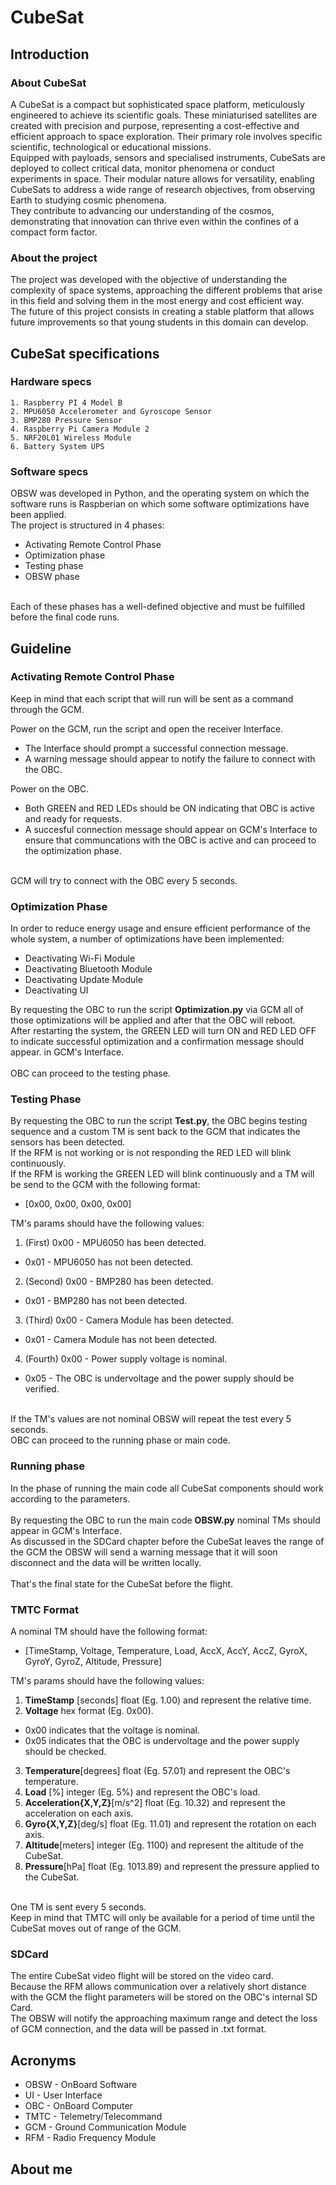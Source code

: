 # CubeSat

## Introduction

### About CubeSat

A CubeSat is a compact but sophisticated space platform, meticulously engineered to achieve its scientific goals. These miniaturised satellites are created with precision and purpose, representing a cost-effective and efficient approach to space exploration. Their primary role involves specific scientific, technological or educational missions. <br>
Equipped with payloads, sensors and specialised instruments, CubeSats are deployed to collect critical data, monitor phenomena or conduct experiments in space. Their modular nature allows for versatility, enabling CubeSats to address a wide range of research objectives, from observing Earth to studying cosmic phenomena. <br>
They contribute to advancing our understanding of the cosmos, demonstrating that innovation can thrive even within the confines of a compact form factor.

### About the project

The project was developed with the objective of understanding the complexity of space systems, approaching the different problems that arise in this field and solving them in the most energy and cost efficient way. <br>
The future of this project consists in creating a stable platform that allows future improvements so that young students in this domain can develop.

## CubeSat specifications

### Hardware specs

    1. Raspberry PI 4 Model B
    2. MPU6050 Accelerometer and Gyroscope Sensor
    3. BMP280 Pressure Sensor
    4. Raspberry Pi Camera Module 2
    5. NRF20L01 Wireless Module
    6. Battery System UPS 

### Software specs

OBSW was developed in Python, and the operating system on which the software runs is Raspberian on which some software optimizations have been applied.  <br>
The project is structured in 4 phases:

- Activating Remote Control Phase
- Optimization phase
- Testing phase
- OBSW phase


<br>
Each of these phases has a well-defined objective and must be fulfilled before the final code runs.

## Guideline


### Activating Remote Control Phase

Keep in mind that each script that will run will be sent as a command through the GCM. <br>

Power on the GCM, run the script and open the receiver Interface.

- The Interface should prompt a successful connection message.
- A warning message should appear to notify the failure to connect with the OBC. <br>

Power on the OBC.

- Both GREEN and RED LEDs should be ON indicating that OBC is active and ready for requests.
- A succesful connection message should appear on GCM's Interface to ensure that communcations with the OBC is active and can proceed to the optimization phase.

<br>
GCM will try to connect with the OBC every 5 seconds.

### Optimization Phase

In order to reduce energy usage and ensure efficient performance of the whole system, a number of optimizations have been implemented:

- Deactivating Wi-Fi Module
- Deactivating Bluetooth Module
- Deactivating Update Module
- Deactivating UI

By requesting the OBC to run the script <b> Optimization.py</b> via GCM all of those optimizations will be applied and after that the OBC will reboot. <br>
After restarting the system, the GREEN LED will turn ON and RED LED OFF to indicate successful optimization and a confirmation message should appear. in GCM's Interface. <br>
<br>
OBC can proceed to the testing phase.

### Testing Phase

By requesting the OBC to run the script <b>Test.py</b>, the OBC begins testing sequence and a custom TM is sent back to the GCM that indicates the sensors has been detected. <br>
If the RFM is not working or is not responding the RED LED will blink continuously.<br>
If the RFM is working the GREEN LED will blink continuously and a TM will be send to the GCM with the following format:

- [0x00, 0x00, 0x00, 0x00]

TM's params should have the following values:

1. (First) 0x00 - MPU6050 has been detected.

- 0x01 - MPU6050 has not been detected.

2. (Second) 0x00 - BMP280 has been detected.

- 0x01 - BMP280 has not been detected.

3. (Third) 0x00 - Camera Module has been detected.

- 0x01 - Camera Module has not been detected.

4. (Fourth) 0x00 - Power supply voltage is nominal.

- 0x05 - The OBC is undervoltage and the power supply should be verified.

<br>
If the TM's values are not nominal OBSW will repeat the test every 5 seconds. <br>
OBC can proceed to the running phase or main code.

### Running phase

In the phase of running the main code all CubeSat components should work according to the parameters.
<br><br>
By requesting the OBC to run the main code <b>OBSW.py</b> nominal TMs should appear in GCM's Interface. <br>
As discussed in the SDCard chapter before the CubeSat leaves the range of the GCM the OBSW will send a warning message that it will soon disconnect and the data will be written locally. 
<br><br>
That's the final state for the CubeSat before the flight. 

### TMTC Format

A nominal TM should have the following format:

- [TimeStamp, Voltage, Temperature, Load, AccX, AccY, AccZ, GyroX, GyroY, GyroZ, Altitude, Pressure]

TM's params should have the following values:

1. <b>TimeStamp</b> [seconds] float (Eg. 1.00) and represent the relative time.
2. <b>Voltage</b> hex format (Eg. 0x00).

- 0x00 indicates that the voltage is nominal.
- 0x05 indicates that the OBC is undervoltage and the power supply should be checked.

3. <b>Temperature</b>[degrees] float (Eg. 57.01) and represent the OBC's temperature.
4. <b>Load</b> [%] integer (Eg. 5%) and represent the OBC's load.
5. <b>Acceleration{X,Y,Z}</b>[m/s^2] float (Eg. 10.32) and represent the acceleration on each axis.
6. <b>Gyro{X,Y,Z}</b>[deg/s] float (Eg. 11.01) and represent the rotation on each axis.
7. <b>Altitude</b>[meters] integer (Eg. 1100) and represent the altitude of the CubeSat.
8. <b>Pressure</b>[hPa] float (Eg. 1013.89) and represent the pressure applied to the CubeSat. <br>

<br>
One TM is sent every 5 seconds. <br>
Keep in mind that TMTC will only be available for a period of time until the CubeSat moves out of range of the GCM.

### SDCard

The entire CubeSat video flight will be stored on the video card. <br>
Because the RFM allows communication over a relatively short distance with the GCM the flight parameters will be stored on the OBC's internal SD Card. <br>
The OBSW will notify the approaching maximum range and detect the loss of GCM connection, and the data will be passed in .txt format. <br>


## Acronyms

- OBSW - OnBoard Software
- UI - User Interface
- OBC - OnBoard Computer
- TMTC - Telemetry/Telecommand
- GCM - Ground Communication Module
- RFM - Radio Frequency Module

## About me
